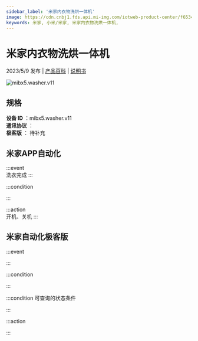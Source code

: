 ```yaml
---
sidebar_label: '米家内衣物洗烘一体机'
image: https://cdn.cnbj1.fds.api.mi-img.com/iotweb-product-center/f653491d831845f66a5dd2a5d22e1145_1675669955226.png?GalaxyAccessKeyId=AKVGLQWBOVIRQ3XLEW&Expires=9223372036854775807&Signature=4L9YkQUau5fdY1GIwsyfmt0dVyw=
keywords: 米家, 小米/米家, 米家内衣物洗烘一体机, 
---
```

# 米家内衣物洗烘一体机

2023/5/9 发布 | [产品百科](https://home.mi.com/webapp/content/baike/product/index.html?model=mibx5.washer.v11/) | [说明书](https://home.mi.com/views/introduction.html?model=mibx5.washer.v11&region=cn)

![mibx5.washer.v11](https://cdn.cnbj1.fds.api.mi-img.com/iotweb-product-center/f653491d831845f66a5dd2a5d22e1145_1675669955226.png?GalaxyAccessKeyId=AKVGLQWBOVIRQ3XLEW&Expires=9223372036854775807&Signature=4L9YkQUau5fdY1GIwsyfmt0dVyw=)

## 规格  
> 
**设备 ID** ：mibx5.washer.v11  
**通讯协议** ：  
**极客版**  ： 待补充 


## 米家APP自动化  

:::event  
洗衣完成
:::

:::condition  

:::

:::action   
开机、关机
:::

## 米家自动化极客版  

:::event  

:::

:::condition  

:::

:::condition 可查询的状态条件  

:::

:::action  

:::

        
